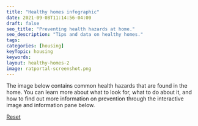 ```yaml
---
title: "Healthy homes infographic"
date: 2021-09-08T11:14:56-04:00
draft: false
seo_title: "Preventing health hazards at home."
seo_description: "Tips and data on healthy homes."
tags:
categories: [housing]
keyTopic: housing
keywords:
layout: healthy-homes-2
image: ratportal-screenshot.png
---
```


The image below contains common health hazards that are found in the home. You can learn more about what to look for, what to do about it, and how to find out more information on prevention through the interactive image and information pane below.

<a href=".">Reset</a>